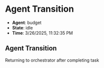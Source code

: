 # Agent Transition

- **Agent**: budget
- **State**: idle
- **Time**: 3/26/2025, 11:32:35 PM

## Agent Transition

Returning to orchestrator after completing task

